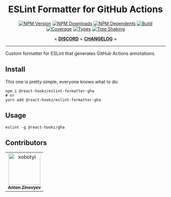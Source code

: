 <div align="center">

# ESLint Formatter for GitHub Actions

[![NPM Version](https://flat.badgen.net/npm/v/@react-hookz/eslint-formatter-gha)](https://www.npmjs.com/package/@react-hookz/eslint-formatter-gha)
[![NPM Downloads](https://flat.badgen.net/npm/dm/@react-hookz/eslint-formatter-gha)](https://www.npmjs.com/package/@react-hookz/eslint-formatter-gha)
[![NPM Dependents](https://flat.badgen.net/npm/dependents/@react-hookz/eslint-formatter-gha)](https://www.npmjs.com/package/@react-hookz/eslint-formatter-gha)
[![Build](https://img.shields.io/github/workflow/status/react-hookz/eslint-formatter-gha/CI?style=flat-square)](https://github.com/react-hookz/eslint-formatter-gha/actions)
[![Coverage](https://flat.badgen.net/codecov/c/github/react-hookz/eslint-formatter-gha)](https://app.codecov.io/gh/react-hookz/eslint-formatter-gha)
[![Types](https://flat.badgen.net/npm/types/@react-hookz/eslint-formatter-gha)](https://www.npmjs.com/package/@react-hookz/eslint-formatter-gha)
[![Tree Shaking](https://flat.badgen.net/bundlephobia/tree-shaking/@react-hookz/eslint-formatter-gha)](https://bundlephobia.com/result?p=@react-hookz/eslint-formatter-gha)

× **[DISCORD](https://discord.gg/Fjwphtu65f)** ×
**[CHANGELOG](https://github.com/react-hookz/eslint-formatter-gha/blob/master/CHANGELOG.md)** ×

</div>

---

Custom formatter for ESLint that generates GitHub Actions annotations.

## Install

This one is pretty simple, everyone knows what to do:

```shell
npm i @react-hookz/eslint-formatter-gha
# or
yarn add @react-hookz/eslint-formatter-gha
```

## Usage

```shell
eslint -g @react-hookz/gha
```

## Contributors

<!-- readme: collaborators,contributors -start -->
<table>
<tr>
    <td align="center">
        <a href="https://github.com/xobotyi">
            <img src="https://avatars.githubusercontent.com/u/6178739?v=4" width="100;" alt="xobotyi"/>
            <br />
            <sub><b>Anton Zinovyev</b></sub>
        </a>
    </td></tr>
</table>
<!-- readme: collaborators,contributors -end -->
